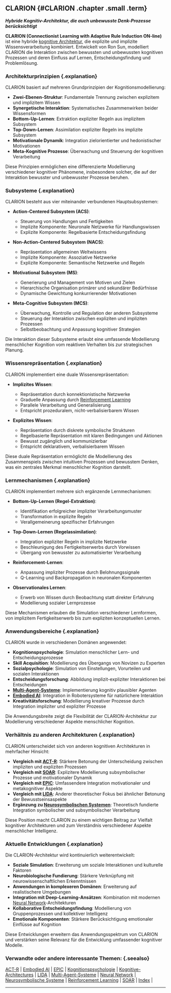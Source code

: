 ## CLARION {#CLARION .chapter .small .term}

***Hybride Kognitiv-Architektur, die auch unbewusste Denk-Prozesse berücksichtigt***

**CLARION (Connectionist Learning with Adaptive Rule Induction ON-line)** ist eine hybride [kognitive Architektur](#Kognitive-Architectures), die explizite und implizite Wissensverarbeitung kombiniert.
Entwickelt von Ron Sun, modelliert CLARION die Interaktion zwischen bewussten und unbewussten kognitiven Prozessen und deren Einfluss auf Lernen, Entscheidungsfindung und Problemlösung.

### Architekturprinzipien {.explanation}

CLARION basiert auf mehreren Grundprinzipien der Kognitionsmodellierung:

- **Zwei-Ebenen-Struktur**: Fundamentale Trennung zwischen explizitem und implizitem Wissen
- **Synergetische Interaktion**: Systematisches Zusammenwirken beider Wissensformen
- **Bottom-Up-Lernen**: Extraktion expliziter Regeln aus implizitem Subsystem
- **Top-Down-Lernen**: Assimilation expliziter Regeln ins implizite Subsystem
- **Motivationale Dynamik**: Integration zielorientierter und hedonistischer Motivationen
- **Meta-Kognitive Prozesse**: Überwachung und Steuerung der kognitiven Verarbeitung

Diese Prinzipien ermöglichen eine differenzierte Modellierung verschiedener kognitiver Phänomene, insbesondere solcher, die auf der Interaktion bewusster und unbewusster Prozesse beruhen.

### Subsysteme {.explanation}

CLARION besteht aus vier miteinander verbundenen Hauptsubsystemen:

- **Action-Centered Subsystem (ACS)**:
  - Steuerung von Handlungen und Fertigkeiten
  - Implizite Komponente: Neuronale Netzwerke für Handlungswissen
  - Explizite Komponente: Regelbasierte Entscheidungsfindung
  
- **Non-Action-Centered Subsystem (NACS)**:
  - Repräsentation allgemeinen Weltwissens
  - Implizite Komponente: Assoziative Netzwerke
  - Explizite Komponente: Semantische Netzwerke und Regeln
  
- **Motivational Subsystem (MS)**:
  - Generierung und Management von Motiven und Zielen
  - Hierarchische Organisation primärer und sekundärer Bedürfnisse
  - Dynamische Gewichtung konkurrierender Motivationen
  
- **Meta-Cognitive Subsystem (MCS)**:
  - Überwachung, Kontrolle und Regulation der anderen Subsysteme
  - Steuerung der Interaktion zwischen expliziten und impliziten Prozessen
  - Selbstbeobachtung und Anpassung kognitiver Strategien

Die Interaktion dieser Subsysteme erlaubt eine umfassende Modellierung menschlicher Kognition vom reaktiven Verhalten bis zur strategischen Planung.

### Wissensrepräsentation {.explanation}

CLARION implementiert eine duale Wissensrepräsentation:

- **Implizites Wissen**:
  - Repräsentation durch konnektionistische Netzwerke
  - Graduelle Anpassung durch [Reinforcement Learning](#Reinforcement-Learning)
  - Parallele Verarbeitung und Generalisierung
  - Entspricht prozeduralem, nicht-verbalisierbarem Wissen
  
- **Explizites Wissen**:
  - Repräsentation durch diskrete symbolische Strukturen
  - Regelbasierte Repräsentation mit klaren Bedingungen und Aktionen
  - Bewusst zugänglich und kommunizierbar
  - Entspricht deklarativem, verbalisierbarem Wissen

Diese duale Repräsentation ermöglicht die Modellierung des Zusammenspiels zwischen intuitiven Prozessen und bewusstem Denken, was ein zentrales Merkmal menschlicher Kognition darstellt.

### Lernmechanismen {.explanation}

CLARION implementiert mehrere sich ergänzende Lernmechanismen:

- **Bottom-Up-Lernen (Regel-Extraktion)**:
  - Identifikation erfolgreicher impliziter Verarbeitungsmuster
  - Transformation in explizite Regeln
  - Verallgemeinerung spezifischer Erfahrungen
  
- **Top-Down-Lernen (Regelassimilation)**:
  - Integration expliziter Regeln in implizite Netzwerke
  - Beschleunigung des Fertigkeitserwerbs durch Vorwissen
  - Übergang von bewusster zu automatisierter Verarbeitung
  
- **Reinforcement-Lernen**:
  - Anpassung impliziter Prozesse durch Belohnungssignale
  - Q-Learning und Backpropagation in neuronalen Komponenten
  
- **Observationales Lernen**:
  - Erwerb von Wissen durch Beobachtung statt direkter Erfahrung
  - Modellierung sozialer Lernprozesse

Diese Mechanismen erlauben die Simulation verschiedener Lernformen, von implizitem Fertigkeitserwerb bis zum expliziten konzeptuellen Lernen.

### Anwendungsbereiche {.explanation}

CLARION wurde in verschiedenen Domänen angewendet:

- **Kognitionspsychologie**: Simulation menschlicher Lern- und Entscheidungsprozesse
- **Skill Acquisition**: Modellierung des Übergangs von Novizen zu Experten
- **Sozialpsychologie**: Simulation von Einstellungen, Vorurteilen und sozialen Interaktionen
- **Entscheidungsforschung**: Abbildung implizit-expliziter Interaktionen bei Entscheidungen
- **[Multi-Agent-Systeme](#Multi-Agent-Systeme)**: Implementierung kognitiv plausibler Agenten
- **[Embodied AI](#Embodied-AI)**: Integration in Robotersysteme für natürlichere Interaktion
- **Kreativitätsforschung**: Modellierung kreativer Prozesse durch Integration impliziter und expliziter Prozesse

Die Anwendungsbreite zeigt die Flexibilität der CLARION-Architektur zur Modellierung verschiedener Aspekte menschlicher Kognition.

### Verhältnis zu anderen Architekturen {.explanation}

CLARION unterscheidet sich von anderen kognitiven Architekturen in mehrfacher Hinsicht:

- **Vergleich mit [ACT-R](#ACT-R)**: Stärkere Betonung der Unterscheidung zwischen impliziten und expliziten Prozessen
- **Vergleich mit [SOAR](#SOAR)**: Explizitere Modellierung subsymbolischer Prozesse und motivationaler Dynamik
- **Vergleich mit [EPIC](#EPIC)**: Umfassendere Integration motivationaler und metakognitiver Aspekte
- **Vergleich mit [LIDA](#LIDA)**: Anderer theoretischer Fokus bei ähnlicher Betonung der Bewusstseinsaspekte
- **Ergänzung zu [Neurosymbolischen Systemen](#Neurosymbolische-Systeme)**: Theoretisch fundierte Integration symbolischer und subsymbolischer Verarbeitung

Diese Position macht CLARION zu einem wichtigen Beitrag zur Vielfalt kognitiver Architekturen und zum Verständnis verschiedener Aspekte menschlicher Intelligenz.

### Aktuelle Entwicklungen {.explanation}

Die CLARION-Architektur wird kontinuierlich weiterentwickelt:

- **Soziale Simulation**: Erweiterung um soziale Interaktionen und kulturelle Faktoren
- **Neurobiologische Fundierung**: Stärkere Verknüpfung mit neurowissenschaftlichen Erkenntnissen
- **Anwendungen in komplexeren Domänen**: Erweiterung auf realistischere Umgebungen
- **Integration mit Deep-Learning-Ansätzen**: Kombination mit modernen [Neural Network](#Neural-Network)-Architekturen
- **Kollaborative Entscheidungsfindung**: Modellierung von Gruppenprozessen und kollektiver Intelligenz
- **Emotionale Komponenten**: Stärkere Berücksichtigung emotionaler Einflüsse auf Kognition

Diese Entwicklungen erweitern das Anwendungsspektrum von CLARION und verstärken seine Relevanz für die Entwicklung umfassender kognitiver Modelle.

### Verwandte oder andere interessante Themen: {.seealso}

[ACT-R](#ACT-R) |
[Embodied AI](#Embodied-AI) |
[EPIC](#EPIC) |
[Kognitionspsychologie](#Kognitionspsychologie) |
[Kognitive-Architectures](#Kognitive-Architectures) |
[LIDA](#LIDA) |
[Multi-Agent-Systeme](#Multi-Agent-Systeme) |
[Neural Network](#Neural-Network) |
[Neurosymbolische Systeme](#Neurosymbolische-Systeme) |
[Reinforcement Learning](#Reinforcement-Learning) |
[SOAR](#SOAR) |
[Index](#Index) |

----


